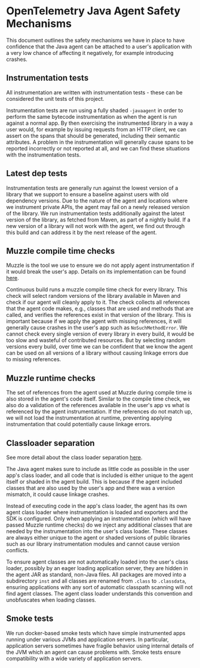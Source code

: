 # OpenTelemetry Java Agent Safety Mechanisms

This document outlines the safety mechanisms we have in place to have confidence
that the Java agent can be attached to a user's application with a very low chance of
affecting it negatively, for example introducing crashes.

## Instrumentation tests

All instrumentation are written with instrumentation tests - these can be considered the unit tests
of this project.

Instrumentation tests are run using a fully shaded `-javaagent` in order to perform the same bytecode
instrumentation as when the agent is run against a normal app.
By then exercising the instrumented library in a way a user would, for example by issuing requests
from an HTTP client, we can assert on the spans that should be generated, including their semantic
attributes. A problem in the instrumentation will generally cause spans to be reported incorrectly
or not reported at all, and we can find these situations with the instrumentation tests.

## Latest dep tests

Instrumentation tests are generally run against the lowest version of a library that we support
to ensure a baseline against users with old dependency versions. Due to the nature of the agent
and locations where we instrument private APIs, the agent may fail on a newly released version
of the library. We run instrumentation tests additionally against the latest version of the
library, as fetched from Maven, as part of a nightly build. If a new version of a library will
not work with the agent, we find out through this build and can address it by the next release
of the agent.

## Muzzle compile time checks

Muzzle is the tool we use to ensure we do not apply agent instrumentation if it would break the
user's app. Details on its implementation can be found [here](./contributing/muzzle.md).

Continuous build runs a muzzle compile time check for every library. This check will select random
versions of the library available in Maven and check if our agent will cleanly apply to it. The
check collects all references that the agent code makes, e.g., classes that are used and methods that
are called, and verifies the references exist in that version of the library. This is important
because if we apply the agent with missing references, it will generally cause crashes in the user's
app such as `NoSuchMethodError`. We cannot check every single version of every library in every build, it
would be too slow and wasteful of contributed resources. But by selecting random versions every
build, over time we can be confident that we know the agent can be used on all versions of a library
without causing linkage errors due to missing references.

## Muzzle runtime checks

The set of references from the agent used at Muzzle during compile time is also stored in the agent's
code itself. Similar to the compile time check, we also do a validation of the references available
in the user's app vs what is referenced by the agent instrumentation. If the references do not match
up, we will not load the instrumentation at runtime, preventing applying instrumentation that could
potentially cause linkage errors.

## Classloader separation

See more detail about the class loader separation [here](./contributing/javaagent-jar-components.md).

The Java agent makes sure to include as little code as possible in the user app's class loader, and
all code that is included is either unique to the agent itself or shaded in the agent build. This is
because if the agent included classes that are also used by the user's app and there was a version
mismatch, it could cause linkage crashes.

Instead of executing code in the app's class loader, the agent has its own agent class loader where
instrumentation is loaded and exporters and the SDK is configured. Only when applying an
instrumentation (which will have passed Muzzle runtime checks) do we inject any additional classes
that are needed by the instrumentation into the user's class loader. These classes are always either
unique to the agent or shaded versions of public libraries such as our library instrumentation
modules and cannot cause version conflicts.

To ensure agent classes are not automatically loaded into the user's class loader, possibly by an
eager loading application server, they are hidden in the agent JAR as standard, non-Java files.
All packages are moved into a subdirectory `inst` and all classes are renamed from `.class` to
`.classdata`, ensuring applications with any sort of automatic classpath scanning will not find
agent classes. The agent class loader understands this convention and unobfuscates when loading
classes.

## Smoke tests

We run docker-based smoke tests which have simple instrumented apps running under various JVMs
and application servers. In particular, application servers sometimes have fragile behavior using
internal details of the JVM which an agent can cause problems with. Smoke tests ensure compatibility
with a wide variety of application servers.

